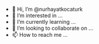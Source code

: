 - 👋 Hi, I’m @nurhayatkocaturk
- 👀 I’m interested in ...
- 🌱 I’m currently learning ...
- 💞️ I’m looking to collaborate on ...
- 📫 How to reach me ...

<!---
nurhayatkocaturk/nurhayatkocaturk is a ✨ special ✨ repository because its `README.md` (this file) appears on your GitHub profile.
You can click the Preview link to take a look at your changes.
--->
